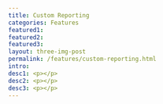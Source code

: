 ```yaml
---
title: Custom Reporting
categories: Features
featured1:
featured2:
featured3:
layout: three-img-post
permalink: /features/custom-reporting.html
intro:
desc1: <p></p>
desc2: <p></p>
desc3: <p></p>
---
```

